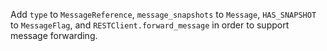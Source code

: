 Add `type` to `MessageReference`, `message_snapshots` to `Message`, `HAS_SNAPSHOT` to `MessageFlag`, and `RESTClient.forward_message` in order to support message forwarding.
